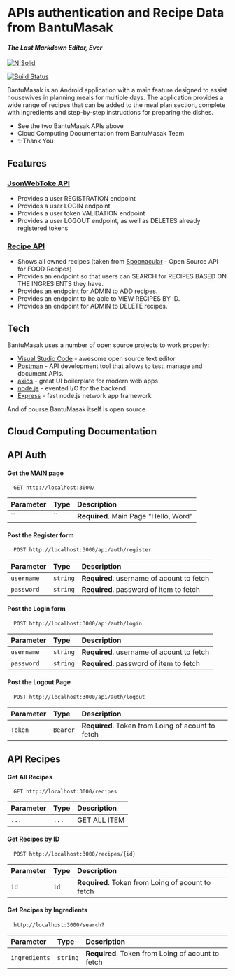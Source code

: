 # APIs authentication and Recipe Data from BantuMasak

#### _The Last Markdown Editor, Ever_

[![N|Solid](https://cldup.com/dTxpPi9lDf.thumb.png)](https://nodesource.com/products/nsolid)

[![Build Status](https://travis-ci.org/joemccann/dillinger.svg?branch=master)](https://travis-ci.org/joemccann/dillinger)

BantuMasak is an Android application with a main feature designed to assist housewives in planning meals for multiple days. The application provides a wide range of recipes that can be added to the meal plan section, complete with ingredients and step-by-step instructions for preparing the dishes.

- See the two BantuMasak APIs above
- Cloud Computing Documentation from BantuMasak Team
- ✨Thank You

## Features

### [JsonWebToke API](https://github.com/MunzirT/spncRecipeAPI/tree/main/jwtAPI)
- Provides a user REGISTRATION endpoint
- Provides a user LOGIN endpoint
- Provides a user token VALIDATION endpoint
- Provides a user LOGOUT endpoint, as well as DELETES already registered tokens

### [Recipe API](https://github.com/MunzirT/spncRecipeAPI/tree/main/theMealsDB-API)
- Shows all owned recipes (taken from [Spoonacular](https://spoonacular.com) - Open Source API for FOOD Recipes)
- Provides an endpoint so that users can SEARCH for RECIPES BASED ON THE INGRESIENTS they have.
- Provides an endpoint for ADMIN to ADD recipes.
- Provides an endpoint to be able to VIEW RECIPES BY ID.
- Provides an endpoint for ADMIN to DELETE recipes.


## Tech

BantuMasak uses a number of open source projects to work properly:

- [Visual Studio Code](https://code.visualstudio.com/) - awesome open source text editor
- [Postman](https://www.postman.com/) - API development tool that allows to test, manage and document APIs.
- [axios](https://axios-http.com/docs/intro) - great UI boilerplate for modern web apps
- [node.js](https://nodejs.org/) - evented I/O for the backend
- [Express](https://expressjs.com/) - fast node.js network app framework

And of course BantuMasak itself is open source

## Cloud Computing Documentation

## API Auth

#### Get the MAIN page
```http
  GET http://localhost:3000/
```
| Parameter | Type     | Description                |
| :-------- | :------- | :------------------------- |
| ``        | ``       | **Required**. Main Page "Hello, Word" |

#### Post the Register form
```http
  POST http://localhost:3000/api/auth/register
```
| Parameter | Type     | Description                       |
| :-------- | :------- | :-------------------------------- |
| `username`      | `string` | **Required**. username of acount to fetch |
| `password`      | `string` | **Required**. password of item to fetch |

#### Post the Login form
```http
  POST http://localhost:3000/api/auth/login
```
| Parameter | Type     | Description                       |
| :-------- | :------- | :-------------------------------- |
| `username`      | `string` | **Required**. username of acount to fetch |
| `password`      | `string` | **Required**. password of item to fetch |

#### Post the Logout Page
```http
  POST http://localhost:3000/api/auth/logout
```
| Parameter | Type     | Description                       |
| :-------- | :------- | :-------------------------------- |
| `Token`      | `Bearer` | **Required**. Token from Loing of acount to fetch |


## API Recipes

#### Get All Recipes
```http
  GET http://localhost:3000/recipes
```
| Parameter | Type     | Description                       |
| :-------- | :------- | :-------------------------------- |
| `...`      | `...`    | GET ALL ITEM |

#### Get Recipes by ID
```http
  POST http://localhost:3000/recipes/{id}
```
| Parameter | Type     | Description                       |
| :-------- | :------- | :-------------------------------- |
| `id`      | `id` | **Required**. Token from Loing of acount to fetch |

#### Get Recipes by Ingredients
```http
  http://localhost:3000/search?
```
| Parameter | Type     | Description                       |
| :-------- | :------- | :-------------------------------- |
|`ingredients`| `string` | **Required**. Token from Loing of acount to fetch |







